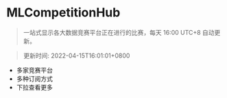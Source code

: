 # MLCompetitionHub

> 一站式显示各大数据竞赛平台正在进行的比赛，每天 16:00 UTC+8 自动更新。
  
> 更新时间: 2022-04-15T16:01:01+0800 

* 多家竞赛平台
* 多种订阅方式
* 下拉查看更多
